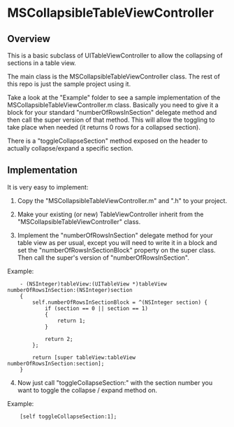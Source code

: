 MSCollapsibleTableViewController
================================

<h2>Overview</h2>

This is a basic subclass of UITableViewController to allow the collapsing of sections in a table view.

The main class is the MSCollapsibleTableViewController class. The rest of this repo is just the sample project using it.

Take a look at the "Example" folder to see a sample implementation of the MSCollapsibleTableViewController.m class.
Basically you need to give it a block for your standard "numberOfRowsInSection" delegate method and then call the
super version of that method. This will allow the toggling to take place when needed (it returns 0 rows for a collapsed
section).

There is a "toggleCollapseSection" method exposed on the header to actually collapse/expand a specific section.


<h2>Implementation</h2>

It is very easy to implement:

1) Copy the "MSCollapsibleTableViewController.m" and ".h" to your project.

2) Make your existing (or new) TableViewController inherit from the "MSCollapsibleTableViewController" class.

3) Implement the "numberOfRowsInSection" delegate method for your table view as per usual, except you will need to write
it in a block and set the "numberOfRowsInSectionBlock" property on the super class. Then call the super's version of
"numberOfRowsInSection".

Example:


        - (NSInteger)tableView:(UITableView *)tableView numberOfRowsInSection:(NSInteger)section
        {
            self.numberOfRowsInSectionBlock = ^(NSInteger section) {
                if (section == 0 || section == 1)
                {
                    return 1;
                }
                
                return 2;
            };
        
            return [super tableView:tableView numberOfRowsInSection:section];
        }

4) Now just call "toggleCollapseSection:" with the section number you want to toggle the collapse / expand method on.

Example:

        [self toggleCollapseSection:1];
        
